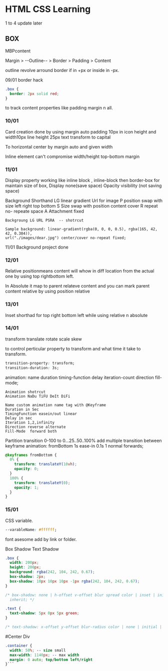 # HTML CSS Learning

1 to 4 update later

## BOX

MBPcontent

Margin > --Outline-- > Border > Padding > Content

outline revolve arround border if in +px or inside in -px.

09/01 border hack

```css
.box {
  border: 2px solid red;
}
```

to track content properties like padding margin n all.

### 10/01

Card creation done by using margin auto padding 10px in icon height and width10px line height 25px text transform to capital

To horizontal center by margin auto and given width

Inline element can't compromise width/height top-bottom margin

### 11/01

Display property working like inline block , inline-block then border-box for maintain size of box,
Display none(save space)
Opacity visibility (not saving space)

Background Shorthand
LG linear gradient
Url for image
P position swap with size left right top bottom
S Size swap with position content cover
R repeat no- repeate space
A Attachment fixed

    Backgroung LG URL PSRA  -- shotrcut

    Sample background: linear-gradient(rgba(0, 0, 0, 0.5), rgba(165, 42, 42, 0.384)),
    url("./images/dear.jpg") center/cover no-repeat fixed;

11/01 Background project done

### 12/01

Relative positionmeans content will whow in diff location from the actual one by using top rightbottom left.

In Absolute it map to parent relateve content
and you can mark parent content relative by using position relative

### 13/01

Inset shorthad for
top right bottom left while using relative n absolute

### 14/01

transform
translate
rotate
scale
skew

to control perticular property to transform and what time it take to transform.

```css
transition-property: transform;
transition-duration: 3s;
```

animation: name duration timing-function delay iteration-count direction fill-mode;

    Animation shotrcut
    Animation NaDu TiFU DeIt DiFi

    Name custom animation name tag with @Keyframe
    Duration in Sec
    TimingFunction easein/out linear
    Delay in sec
    Iteration 1,2,infinity
    Direction reverse alternate
    Fill-Mode  forward both

Partition transition 0-100 to 0...25..50..100% add multiple transition between keyframe
animation: fromBottom 1s ease-in 0.1s 1 normal forwards;

```css
@keyframes fromBottom {
  0% {
    transform: translateY(10vh);
    opacity: 0;
  }
  100% {
    transform: translateY(0);
    opacity: 1;
  }
}
```

### 15/01

CSS variable.

```css
--varableName: #ffffff;
```

font asesome add by link or folder.

Box Shadow Text Shadow

```css
.box {
  width: 200px;
  height: 200px;
  background: rgba(242, 104, 242, 0.67);
  box-shadow: 2px;
  box-shadow: 10px 10px 10px -1px rgba(242, 104, 242, 0.67);
}

/* box-shadow: none | h-offset v-offset blur spread color | inset | initial |
  inherit; */

.text {
  text-shadow: 5px 0px 5px green;
}

/* text-shadow: x-offset y-offset blur-radius color | none | initial | inherit; */
```

#Center Div

````css
.container {
  width: 50%; -- size small
  max-width: 1140px; -- max width
  margin: 0 auto; top/bottom left/right
}```
````
